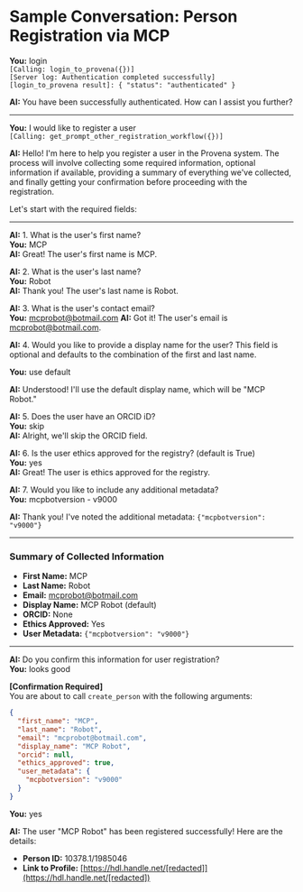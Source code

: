 # Sample Conversation: Person Registration via MCP

**You:** login  
`[Calling: login_to_provena({})]`  
`[Server log: Authentication completed successfully]`  
`[login_to_provena result]: { "status": "authenticated" }`

**AI:** You have been successfully authenticated. How can I assist you further?

---

**You:** I would like to register a user  
`[Calling: get_prompt_other_registration_workflow({})]`

**AI:** Hello! I'm here to help you register a user in the Provena system. The process will involve collecting some required information, optional information if available, providing a summary of everything we've collected, and finally getting your confirmation before proceeding with the registration.

Let's start with the required fields:

---

**AI:** 1. What is the user's first name?  
**You:** MCP  
**AI:** Great! The user's first name is MCP.

**AI:** 2. What is the user's last name?  
**You:** Robot  
**AI:** Thank you! The user's last name is Robot.

**AI:** 3. What is the user's contact email?  
**You:** mcprobot@botmail.com 
**AI:** Got it! The user's email is mcprobot@botmail.com.

**AI:** 4. Would you like to provide a display name for the user? This field is optional and defaults to the combination of the first and last name.

**You:** use default  

**AI:** Understood! I'll use the default display name, which will be "MCP Robot."

**AI:** 5. Does the user have an ORCID iD?  
**You:** skip  
**AI:** Alright, we'll skip the ORCID field.

**AI:** 6. Is the user ethics approved for the registry? (default is True)  
**You:** yes  
**AI:** Great! The user is ethics approved for the registry.

**AI:** 7. Would you like to include any additional metadata?  
**You:** mcpbotversion - v9000

**AI:** Thank you! I've noted the additional metadata: `{"mcpbotversion": "v9000"}`

---

### Summary of Collected Information

- **First Name:** MCP  
- **Last Name:** Robot  
- **Email:** mcprobot@botmail.com
- **Display Name:** MCP Robot (default)
- **ORCID:** None 
- **Ethics Approved:** Yes  
- **User Metadata:** `{"mcpbotversion": "v9000"}`

---

**AI:** Do you confirm this information for user registration?  
**You:** looks good  

**[Confirmation Required]**  
You are about to call `create_person` with the following arguments:

```json
{
  "first_name": "MCP",
  "last_name": "Robot",
  "email": "mcprobot@botmail.com",
  "display_name": "MCP Robot",
  "orcid": null,
  "ethics_approved": true,
  "user_metadata": {
    "mcpbotversion": "v9000"
  }
}
```

**You:** yes

**AI:** The user "MCP Robot" has been registered successfully! Here are the details:
- **Person ID:** 10378.1/1985046
- **Link to Profile:** [https://hdl.handle.net/[redacted]](https://hdl.handle.net/[redacted])


